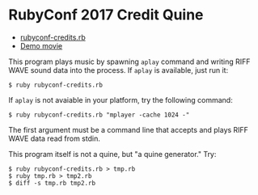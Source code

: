 # RubyConf 2017 Credit Quine

* [rubyconf-credits.rb](rubyconf-credits.rb)
* [Demo movie](https://www.youtube.com/watch?v=ABuj0XfltpM)

This program plays music by spawning `aplay` command and writing RIFF WAVE sound data into the process.
If `aplay` is available, just run it:

    $ ruby rubyconf-credits.rb

If `aplay` is not avaiable in your platform, try the following command:

    $ ruby rubyconf-credits.rb "mplayer -cache 1024 -"

The first argument must be a command line that accepts and plays RIFF WAVE data read from stdin.

This program itself is not a quine, but "a quine generator."  Try:

    $ ruby rubyconf-credits.rb > tmp.rb
    $ ruby tmp.rb > tmp2.rb
    $ diff -s tmp.rb tmp2.rb

